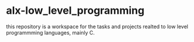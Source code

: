 # alx-low_level_programming
this repository is a workspace for the tasks and projects realted to low level programmming languages, mainly C.
